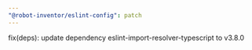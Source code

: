 ```yaml
---
"@robot-inventor/eslint-config": patch
---
```


fix(deps): update dependency eslint-import-resolver-typescript to v3.8.0

